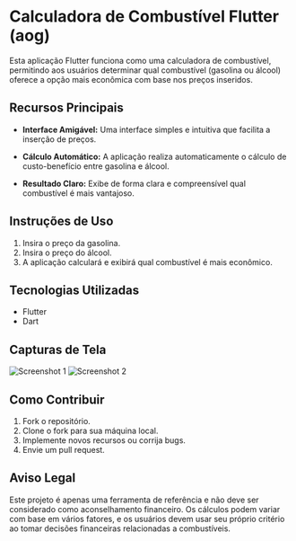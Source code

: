 
# Calculadora de Combustível Flutter (aog)

Esta aplicação Flutter funciona como uma calculadora de combustível, permitindo aos usuários determinar qual combustível (gasolina ou álcool) oferece a opção mais econômica com base nos preços inseridos.

## Recursos Principais

- **Interface Amigável:** Uma interface simples e intuitiva que facilita a inserção de preços.
  
- **Cálculo Automático:** A aplicação realiza automaticamente o cálculo de custo-benefício entre gasolina e álcool.

- **Resultado Claro:** Exibe de forma clara e compreensível qual combustível é mais vantajoso.

## Instruções de Uso

1. Insira o preço da gasolina.
2. Insira o preço do álcool.
3. A aplicação calculará e exibirá qual combustível é mais econômico.

## Tecnologias Utilizadas

- Flutter
- Dart

## Capturas de Tela

![Screenshot 1](assets/images/prints/principal.jpeg)
![Screenshot 2](assets/images/prints/gasolina.jpeg)

## Como Contribuir

1. Fork o repositório.
2. Clone o fork para sua máquina local.
3. Implemente novos recursos ou corrija bugs.
4. Envie um pull request.

<!-- ## Licença

Este projeto é licenciado sob a [sua licença escolhida]. Consulte o arquivo LICENSE para obter mais detalhes. -->

## Aviso Legal

Este projeto é apenas uma ferramenta de referência e não deve ser considerado como aconselhamento financeiro. Os cálculos podem variar com base em vários fatores, e os usuários devem usar seu próprio critério ao tomar decisões financeiras relacionadas a combustíveis.
